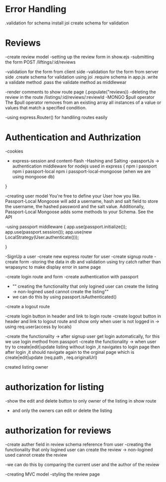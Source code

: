 
# Error Handling
.validation for schema
install joi
create schema for validation 

# Reviews
-create review model 
-setting up the review form in show.ejs
-submitting the form
POST /liftings/:id/reviews

-validation for the form from client side
-validation for the form from server side
    .create schema for validation using joi
    .require schema in app.js 
    .write a validate method 
    .pass the validate method as middlewear

-render comments to show route page (.populate("reviews))
-deleting the review in the route /listings/:id/reviews/:reviewId
-MONGO $pull operator
The $pull operator removes from an existing array all instances of a value or values that match a
specified condition.

-using express.Router() for handiling routes easily 

# Authentication and Authrization

-cookies
- express-session and content-flash
-Hashing and Salting
-passportJs -> authentication middleware for nodejs used in express
 {
    npm i passport
    npm i passport-local
    npm i passport-local-mongoose (when we are using mongoose db)

 }


-creating user model
You're free to define your User how you like. Passport-Local Mongoose will add a username,
hash and salt field to store the username, the hashed password and the salt value.
Additionally, Passport-Local Mongoose adds some methods to your Schema. See the API

-using passport middleware
{
app.use(passport.initialize());
app.use(passport.session());
app.use(new LocalStrategy(User.authenticate()));

}

-SignUp a user
 -create new express router for user
 -create signup route
 -create form
 -storing the data in db and validation using try catch rather than wrapasync to make display error in same page 
 
 -create login route and form 
 -create authentication with passport

- "" creating the functionality that only logined user can create the listing  -> non-logined used cannot create the listing""
- we can do this by using passport.isAuthenticated()

-create a logout route

-create login button in header  and link to login route
-create  logout button in header and link to logout route and show only when user is not logged in -> using req.user(access by locals)

-create the functionality -> after signup user get login automatically, for this we use login method from passport
-create the functionality -> when user try to create|edit|update listing without login ,it navigates to login page then after login ,it should navigate again to the orginal page which is create|edit|update  (req.path , req.originalUrl)

created listing owner

# authorization for listing
-show the edit and delete button to only owner of the listing in show route
- and only the owners can edit or delete the listing

# authorization for reviews
-create auther field in review schema reference from user
-creating  the functionality that only logined user can create the review  -> non-logined used cannot create the  review 

-we can do this by comparing the current user and  the author of the review 


-creating MVC model
-styling the review page

